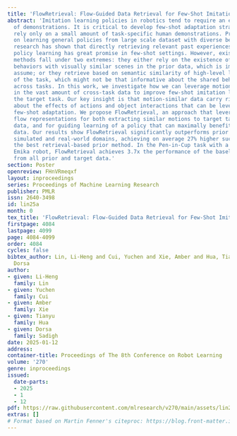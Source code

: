 ```yaml
---
title: 'FlowRetrieval: Flow-Guided Data Retrieval for Few-Shot Imitation Learning'
abstract: 'Imitation learning policies in robotics tend to require an extensive amount
  of demonstrations. It is critical to develop few-shot adaptation strategies that
  rely only on a small amount of task-specific human demonstrations. Prior works focus
  on learning general policies from large scale dataset with diverse behaviors. Recent
  research has shown that directly retrieving relevant past experiences to augment
  policy learning has great promise in few-shot settings. However, existing data retrieval
  methods fall under two extremes: they either rely on the existence of exact same
  behaviors with visually similar scenes in the prior data, which is impractical to
  assume; or they retrieve based on semantic similarity of high-level language descriptions
  of the task, which might not be that informative about the shared behaviors or motions
  across tasks. In this work, we investigate how we can leverage motion similarity
  in the vast amount of cross-task data to improve few-shot imitation learning of
  the target task. Our key insight is that motion-similar data carry rich information
  about the effects of actions and object interactions that can be leveraged during
  few-shot adaptation. We propose FlowRetrieval, an approach that leverages optical
  flow representations for both extracting similar motions to target tasks from prior
  data, and for guiding learning of a policy that can maximally benefit from such
  data. Our results show FlowRetrieval significantly outperforms prior methods across
  simulated and real-world domains, achieving on average 27% higher success rate than
  the best retrieval-based prior method. In the Pen-in-Cup task with a real Franka
  Emika robot, FlowRetrieval achieves 3.7x the performance of the baseline learning
  from all prior and target data.'
section: Poster
openreview: FHnVRmeqxf
layout: inproceedings
series: Proceedings of Machine Learning Research
publisher: PMLR
issn: 2640-3498
id: lin25a
month: 0
tex_title: 'FlowRetrieval: Flow-Guided Data Retrieval for Few-Shot Imitation Learning'
firstpage: 4084
lastpage: 4099
page: 4084-4099
order: 4084
cycles: false
bibtex_author: Lin, Li-Heng and Cui, Yuchen and Xie, Amber and Hua, Tianyu and Sadigh,
  Dorsa
author:
- given: Li-Heng
  family: Lin
- given: Yuchen
  family: Cui
- given: Amber
  family: Xie
- given: Tianyu
  family: Hua
- given: Dorsa
  family: Sadigh
date: 2025-01-12
address:
container-title: Proceedings of The 8th Conference on Robot Learning
volume: '270'
genre: inproceedings
issued:
  date-parts:
  - 2025
  - 1
  - 12
pdf: https://raw.githubusercontent.com/mlresearch/v270/main/assets/lin25a/lin25a.pdf
extras: []
# Format based on Martin Fenner's citeproc: https://blog.front-matter.io/posts/citeproc-yaml-for-bibliographies/
---
```

